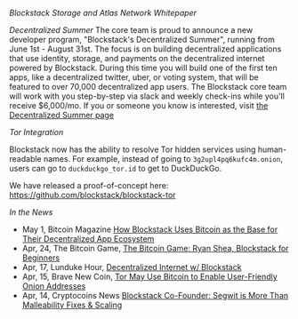 *Blockstack Storage and Atlas Network Whitepaper*

*Decentralized Summer*
The core team is proud to announce a new developer program, "Blockstack's Decentralized Summer", running from June 1st - August 31st. The focus is on building decentralized applications that use identity, storage, and payments on the decentralized internet powered by Blockstack.
During this time you will build one of the first ten apps, like a decentralized twitter, uber, or voting system, that will be featured to over 70,000 decentralized app users. The Blockstack core team will work with you step-by-step via slack and weekly check-ins while you'll receive $6,000/mo. If you or someone you know is interested, visit [the Decentralized Summer page](https://www.eventbrite.com/e/blockstacks-decentralized-summer-tickets-34395687427)

*Tor Integration*

Blockstack now has the ability to resolve Tor hidden services using human-readable names.  For example, instead of going to `3g2upl4pq6kufc4m.onion`, users can go to `duckduckgo_tor.id` to get to DuckDuckGo.

We have released a proof-of-concept here: https://github.com/blockstack/blockstack-tor

*In the News*
- May 1, Bitcoin Magazine  [How Blockstack Uses Bitcoin as the Base for Their Decentralized App Ecosystem](https://bitcoinmagazine.com/articles/how-blockstack-uses-bitcoin-base-their-decentralized-app-ecosystem/)
- Apr, 24, The Bitcoin Game, [The Bitcoin Game: Ryan Shea, Blockstack for Beginners](https://letstalkbitcoin.com/blog/post/the-bitcoin-game-44-ryan-shea-blockstack-for-beginners)
- Apr, 17, Lunduke Hour, [Decentralized Internet w/ Blockstack](https://youtu.be/i1fThdPbAEA?t=3m46s)
- Apr, 15, Brave New Coin, [Tor May Use Bitcoin to Enable User-Friendly Onion Addresses](https://bravenewcoin.com/news/tor-may-use-bitcoin-to-enable-user-friendly-onion-addresses/)
- Apr, 14, Cryptocoins News [Blockstack Co-Founder: Segwit is More Than Malleability Fixes & Scaling](https://www.cryptocoinsnews.com/blockstack-co-founder-segwit-is-more-than-malleability-fixes-scaling/)
